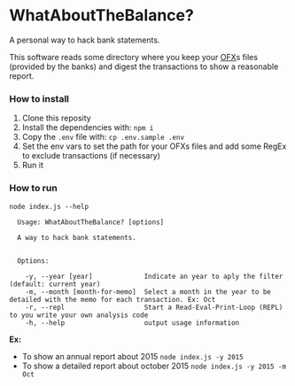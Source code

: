 # WhatAboutTheBalance?

A personal way to hack bank statements.

This software reads some directory where you keep your [OFX](https://en.wikipedia.org/wiki/Open_Financial_Exchange)s files (provided by the banks) and digest the transactions to show a reasonable report.

### How to install

1. Clone this reposity
1. Install the dependencies with: `npm i`
1. Copy the `.env` file with: `cp .env.sample .env`
1. Set the env vars to set the path for your OFXs files and add some RegEx to exclude transactions (if necessary)
1. Run it

### How to run

```
node index.js --help

  Usage: WhatAboutTheBalance? [options]

  A way to hack bank statements.


  Options:

    -y, --year [year]             Indicate an year to aply the filter (default: current year)
    -m, --month [month-for-memo]  Select a month in the year to be detailed with the memo for each transaction. Ex: Oct
    -r, --repl                    Start a Read-Eval-Print-Loop (REPL) to you write your own analysis code
    -h, --help                    output usage information
```

**Ex:**
- To show an annual report about 2015 `node index.js -y 2015`
- To show a detailed report about october 2015 `node index.js -y 2015 -m Oct`